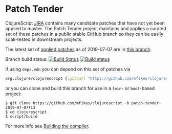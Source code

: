 # Patch Tender

ClojureScript [JIRA](https://dev.clojure.org/jira/browse/CLJS) contains many candidate patches that have not yet been applied to master.
The Patch Tender project maintains and applies a curated set of these patches in a public stable GitHub branch so they can be easily soak-tested in downstream projects.

The latest set of [applied patches](https://github.com/clojure/clojurescript/compare/master...mfikes:patch-tender-2019-07-07T13) as of 2019-07-07 are in [this branch](https://github.com/mfikes/clojurescript/commits/patch-tender-2019-07-07T13).

Branch build status: [![Build Status](https://travis-ci.org/mfikes/clojurescript.svg?branch=patch-tender-2019-07-07T13)](https://travis-ci.org/mfikes/clojurescript) [![Build status](https://ci.appveyor.com/api/projects/status/oggs1yydb8c2t6pa/branch/patch-tender-2019-07-07T13?svg=true)](https://ci.appveyor.com/project/mfikes/clojurescript/branch/patch-tender-2019-07-07T13)

If using `deps.edn` you can depend on this set of patches via
```clojure
org.clojure/clojurescript {:git/url "https://github.com/mfikes/clojurescript" :sha "75b216e2e80f5625f0ac9d09cf90bea697baec32"}
```

or you can clone and build this branch for use in a `lein`- or `boot`-based project:

```
$ git clone https://github.com/mfikes/clojurescript -b patch-tender-2019-07-07T13
$ cd clojurescript
$ script/build
```
For more info see [Building the compiler](https://clojurescript.org/community/building).